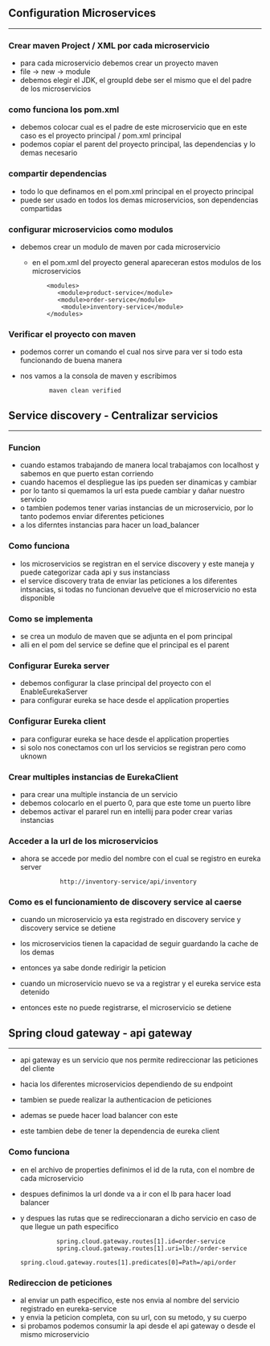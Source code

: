 ## Configuration Microservices
*************************************************************
### Crear maven Project / XML por cada microservicio
* para cada microservicio debemos crear un proyecto maven
* file -> new -> module 
* debemos elegir el JDK, el groupId debe ser el mismo que el del padre de los microservicios

### como funciona los pom.xml
* debemos colocar cual es el padre de este microservicio que en este caso es el proyecto principal / pom.xml principal
* podemos copiar el parent del proyecto principal, las dependencias y lo demas necesario

### compartir dependencias
* todo lo que definamos en el pom.xml principal en el proyecto principal
* puede ser usado en todos los demas microservicios, son dependencias compartidas


### configurar microservicios como modulos
* debemos crear un modulo de maven por cada microservicio 
  * en el pom.xml del proyecto general apareceran estos modulos de los microservicios
       
            <modules>
               <module>product-service</module>
               <module>order-service</module>
                <module>inventory-service</module>
            </modules>


### Verificar el proyecto con maven
* podemos correr un comando el cual nos sirve para ver si todo esta funcionando de buena manera
* nos vamos a la consola de maven y escribimos

              maven clean verified


## Service discovery - Centralizar servicios
*************************************************************
### Funcion
* cuando estamos trabajando de manera local trabajamos con localhost y sabemos en que puerto estan corriendo
* cuando hacemos el despliegue las ips pueden ser dinamicas y cambiar
* por lo tanto si quemamos la url esta puede cambiar y dañar nuestro servicio
* o tambien podemos tener varias instancias de un microservicio, por lo tanto podemos enviar diferentes peticiones
* a los diferntes instancias para hacer un load_balancer

### Como funciona
* los microservicios se registran en el service discovery y este maneja y puede categorizar cada api y sus instanciass
* el service discovery trata de enviar las peticiones a los diferentes intsnacias, si todas no funcionan devuelve que el microservicio no esta disponible

### Como se implementa
* se crea un modulo de maven que se adjunta en el pom principal
* alli en el pom del service se define que el principal es el parent

### Configurar Eureka server
* debemos configurar la clase principal del proyecto con el EnableEurekaServer
* para configurar eureka se hace desde el application properties

### Configurar Eureka client
* para configurar eureka se hace desde el application properties
* si solo nos conectamos con url los servicios se registran pero como uknown

### Crear multiples instancias de EurekaClient
* para crear una multiple instancia de un servicio
* debemos colocarlo en el puerto 0, para que este tome un puerto libre
* debemos activar el pararel run en intellij para poder crear varias instancias

### Acceder a la url de los microservicios
* ahora se accede por medio del nombre con el cual se registro en eureka server
              
                 http://inventory-service/api/inventory

### Como es el funcionamiento de discovery service al caerse
* cuando un microservicio ya esta registrado en discovery service y discovery service se detiene
* los microservicios tienen la capacidad de seguir guardando la cache de los demas
* entonces ya sabe donde redirigir la peticion

* cuando un microservicio nuevo se va a registrar y el eureka service esta detenido
* entonces este no puede registrarse, el microservicio se detiene



## Spring cloud gateway - api gateway
*************************************************************
* api gateway es un servicio que nos permite redireccionar las peticiones del cliente
* hacia los diferentes microservicios dependiendo de su endpoint

* tambien se puede realizar la authenticacion de peticiones
* ademas se puede hacer load balancer con este 

* este tambien debe de tener la dependencia de eureka client

### Como funciona
* en el archivo de properties definimos el id de la ruta, con el nombre de cada microservicio
* despues definimos la url donde va a ir con el lb para hacer load balancer
* y despues las rutas que se redireccionaran a dicho servicio en caso de que llegue un path especifico

                spring.cloud.gateway.routes[1].id=order-service
                spring.cloud.gateway.routes[1].uri=lb://order-service
                spring.cloud.gateway.routes[1].predicates[0]=Path=/api/order

### Redireccion de peticiones
* al enviar un path especifico, este nos envia al nombre del servicio registrado en eureka-service
* y envia la peticion completa, con su url, con su metodo, y su cuerpo
* si probamos podemos consumir la api desde el api gateway o desde el mismo microservicio